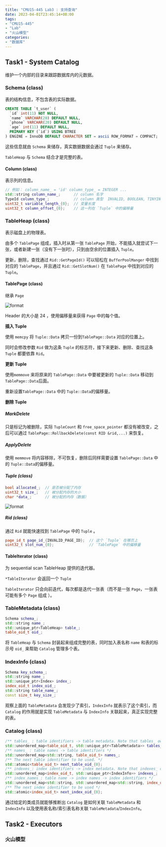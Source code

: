```yaml
---
title: "CMU15-445 Lab3 : 支持查询"
date: 2023-04-01T23:45:14+08:00
tags:
- "CMU15-445"
- "Lab"
- "火山模型"
categories:
- "数据库"
---
```


## Task1 - System Catalog

维护一个内部的目录来跟踪数据库内的元数据。

### Schema (class)

表的结构信息，不包含表的实际数据。

```sql
CREATE TABLE `t_user` (
  `id` int(11) NOT NULL,
  `name` VARCHAR(20) DEFAULT NULL,
  `phone` VARCHAR(20) DEFAULT NULL,
  `age` int(11) DEFAULT NULL,
  PRIMARY KEY (`id`) USING BTREE
) ENGINE = InnoDB DEFAULT CHARACTER SET = ascii ROW_FORMAT = COMPACT;
```

这些信息就由 `Schema` 来储存，真实数据数据会通过 `Tuple`  来储存。

`TableHeap` 与 `Schema` 结合才是完整的表。

#### Column (class)

表示列的信息。

```cpp
// 例如： column_name_ = 'id' column_type_ = INTEGER ...
std::string column_name_;      // column 名字
TypeId column_type_;           // column 类型  INVALID, BOOLEAN, TINYINT, SMALLINT, INTEGER, BIGINT, DECIMAL, VARCHAR, TIMESTAMP 
uint32_t variable_length_{0};  // 变量长度
uint32_t column_offset_{0};    // 这一列在 `Tuple` 中的偏移量
```

### TableHeap (class)

表示磁盘上的物理表。

由多个 `TablePage` 组成，插入时从第一张 `TablePage` 开始，不能插入就尝试下一张，或者新建一张（没有下一张时），只到由空余的位置插入 `Tuple`。

更新，删除，查找通过  `Rid::GetPageId()` 可以轻松在 `BufferPoolManger` 中找到对应的 `TablePage`，并且通过 `Rid::GetSlotNum()` 在  `TablePage` 中找到对应的 `Tuple`。 

#### TablePage (class)

继承 `Page` 

![format](/images/数据库/CMU15-445/Lab3/format.png)

Header 的大小是 24 ，使用偏移量来获得 `Page` 中的每个值。

**插入 Tuple**

使用 `memcpy` 将 `Tuple::Data` 拷贝一份到`TablePage::Data` 对应的位置上。

同时会修改参数 `Rid` 做为这条 `Tuple` 的标志符，接下来更新、删除、查找这条 `Tuple` 都要依靠 `Rid`。

**更新 Tuple**

使用`memmove` 来将原来的 `TablePage::Data` 中要被更新的 `Tuple::Data` 移动到`TablePage::Data`后面。

重新设置`TablePage::Data` 中的 `Tuple::Data`的偏移量。

**删除 Tuple**

##### MarkDelete

只是标记为被删除，实际 `TupleCount` 和 `free_space_pointer` 都没有被改变，之后可以通过 `TablePage::RollbackDelete(const RID &rid,...)` 来恢复。

##### ApplyDelete

使用 `memmove` 将内容移除，不可恢复，删除后同样需要设置 `TablePage::Data` 中的 `Tuple::Data`的偏移量。

##### Tuple (class)

```cpp
bool allocated_;  // 是否被分配了内存
uint32_t size_;   // 被分配内存的大小
char *data_;      // 被分配的内存（数据）
```

![format](/images/数据库/CMU15-445/Lab3/tuple_format.png)

##### Rid (class)

通过 `Rid` 就能快速找到 `TablePage` 中的 `Tuple` 。

```cpp
page_id_t page_id_{INVALID_PAGE_ID};  // 这个 `Tuple` 在哪页上
uint32_t slot_num_{0};                // `TablePage` 中的偏移量
```

#### TableIterator (class)

为 sequential scan TableHeap 提供的迭代器。

`*TableIterator` 会返回一个 `Tuple` 

`TableIterator` 只会向前迭代，每次都是迭代一张表（而不是一张 `Page`，一张表可能有多个 `Page` 组成 ）。

### TableMetadata (class)

```cpp
Schema schema_;
std::string name_;
std::unique_ptr<TableHeap> table_;
table_oid_t oid_;
```

将 `TableHeap` 与 `Schema` 封装起来组成完整的表，同时加入表名称 `name` 和表的标示号 `oid_` 来帮助 `Catalog` 管理多个表。

### IndexInfo (class)

```cpp
Schema key_schema_;
std::string name_;
std::unique_ptr<Index> index_;
index_oid_t index_oid_;
std::string table_name_;
const size_t key_size_;
```

观察上面的  `TableMetadata`  会发现少了索引，`IndexInfo`  就表示了这个索引，而 `Catalog` 的作用就是实现 `TableMetadata` 与 `IndexInfo` 关联起来，真正实现完整的表。

### Catalog (class)



```cpp
/** tables_ : table identifiers -> table metadata. Note that tables_ owns all table metadata. */
std::unordered_map<table_oid_t, std::unique_ptr<TableMetadata>> tables_;
/** names_ : table names -> table identifiers */
std::unordered_map<std::string, table_oid_t> names_;
/** The next table identifier to be used. */
std::atomic<table_oid_t> next_table_oid_{0};
/** indexes_: index identifiers -> index metadata. Note that indexes_ owns all index metadata */
std::unordered_map<index_oid_t, std::unique_ptr<IndexInfo>> indexes_;
/** index_names_: table name -> index names -> index identifiers */
std::unordered_map<std::string, std::unordered_map<std::string, index_oid_t>> index_names_;
/** The next index identifier to be used */
std::atomic<index_oid_t> next_index_oid_{0};
```

通过给定的类成员就能够推断出 `Catalog` 是如何关联 `TableMetadata` 和 `IndexInfo`  以及使用表名称/索引表名称关联 `TableMetadata`/`IndexInfo`。  

## Task2 - Executors

### 火山模型
